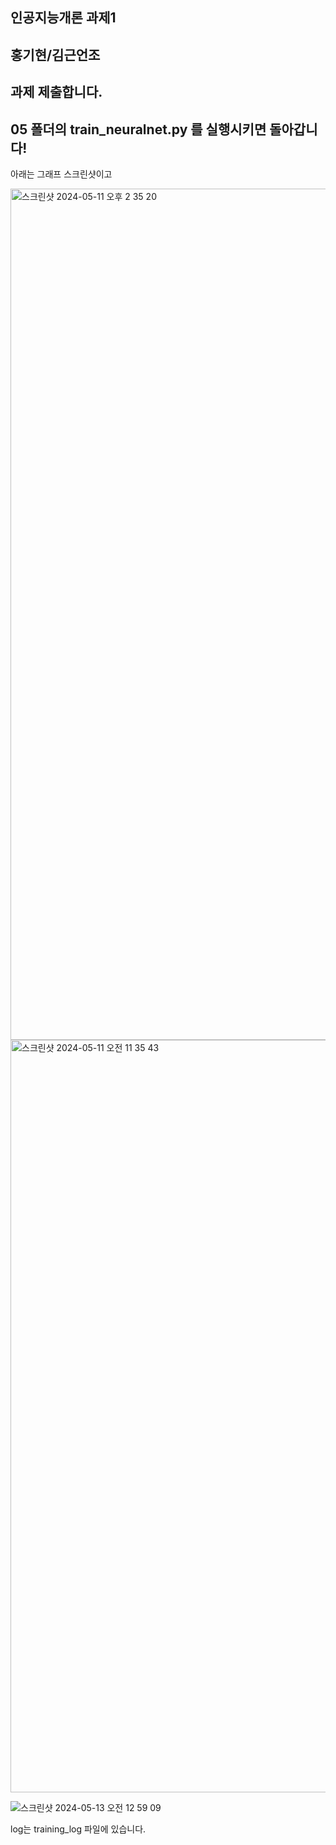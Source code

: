 ## 인공지능개론 과제1
## 홍기현/김근언조
## 과제 제출합니다.

## 05 폴더의 train_neuralnet.py 를 실행시키면 돌아갑니다!
아래는 그래프 스크린샷이고

<img width="1362" alt="스크린샷 2024-05-11 오후 2 35 20" src="https://github.com/kimgeuneon/circle-root/assets/127713112/b9087209-1653-495f-96e6-adc8529922c8">
<img width="1204" alt="스크린샷 2024-05-11 오전 11 35 43" src="https://github.com/kimgeuneon/circle-root/assets/127713112/382b46b6-27fe-46f5-9feb-d3c49dbcbc28">

![스크린샷 2024-05-13 오전 12 59 09](https://github.com/kimgeuneon/circle-root/assets/127713112/28254936-d55b-4b03-821d-1c4fd323e717)


log는 training_log 파일에 있습니다.

